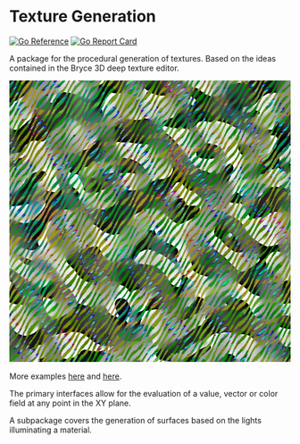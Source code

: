 # Texture Generation
[![Go Reference](https://pkg.go.dev/badge/github.com/jphsd/texture.svg)](https://pkg.go.dev/github.com/jphsd/texture)
[![Go Report Card](https://goreportcard.com/badge/github.com/jphsd/texture)](https://goreportcard.com/report/github.com/jphsd/texture)

A package for the procedural generation of textures. Based on the ideas contained in the Bryce 3D deep texture editor.

![example](/doc/01.png?raw=true "Example")

More examples [here](/Examples1.md "Examples1") and [here](/Examples2.md "Examples2").

The primary interfaces allow for the evaluation of a value, vector or color field at any point in the XY plane.

A subpackage covers the generation of surfaces based on the lights illuminating a material.

